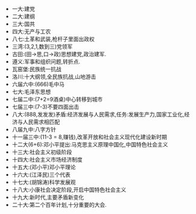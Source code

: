 * 一大:建党
* 二大:建纲
* 三大:国共
* 四大:无产与工农
* 八七:土革和武装,枪杆子里面出政权
* 三湾:(3,2,1,数到三)党领军
* 古田:(田->思,口->政)思想建党,政治建军.
* 遵义:军事和组织问题,转折点.
* 瓦窑堡:民族统一抗战
* 洛川:十大纲领,全民族抗战,山地游击
* 六届六中:(666)毛中马
* 七大:毛泽东思想
* 七届二中:(7+2=9酒桌)中心转移到城市
* 七届三中:(7-3)不要四面出击
* 八大:(888,发发发)矛盾:经济发展与人民需求,任务:发展生产力,国家工业化,经济与人民需求相匹配
* 八届九中:八字方针
* 十一届三中:(11-3 = 8,赚钱),改革开放和社会主义现代化建设新时期
* 十二大(6+6):邓小平提出:马克思主义原理中国化,中国特色社会主义
* 十三大:社会主义初级阶段
* 十四大:社会主义市场经济制度
* 十五大:(邓小平)邓小平理论
* 十六大:(江泽民)三个代表
* 十七大:(胡锦涛)科学发展观
* 十八大:小康社会决定阶段,开启中国特色社会主义
* 十九大:新时代,主要矛盾新变化
* 二十大:第二个百年计划,十分重要的大会.
